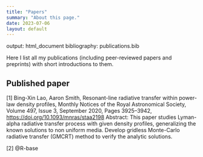 ```yaml
---
title: "Papers"
summary: "About this page."
date: 2023-07-06
layout: default
---
```


output: html_document
bibliography: publications.bib  

Here I list all my publications (including peer-reviewed papers and preprints) with short introductions to them. 

## Published paper

[1] Bing-Xin Lao, Aaron Smith, Resonant-line radiative transfer within power-law density profiles, Monthly Notices of the Royal Astronomical Society, Volume 497, Issue 3, September 2020, Pages 3925–3942, https://doi.org/10.1093/mnras/staa2198 
Abstract: This paper studies Lyman-alpha radiative transfer process with given density profiles, generalizing the known solutions to non uniform media. Develop gridless Monte-Carlo radiative transfer (GMCRT) method to verify the analytic solutions. 

[2] @R-base